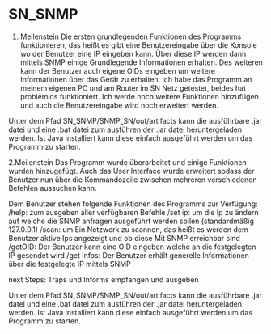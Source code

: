 # SN_SNMP

1. Meilenstein
Die ersten grundlegenden Funktionen des Programms funktionieren, das heißt es gibt eine Benutzereingabe über die Konsole wo der Benutzer eine IP eingeben kann. Über diese IP werden dann mittels SNMP einige Grundlegende Informationen erhalten. Des weiteren kann der Benutzer auch eigene OIDs eingeben um weitere Informationen über das Gerät zu erhalten.
Ich habe das Programm an meinem eigenen PC und am Router im SN Netz getestet, beides hat problemlos funktioniert.
Ich werde noch weitere Funktionen hinzufügen und auch die Benutzereingabe wird noch erweitert werden.

Unter dem Pfad SN_SNMP/SNMP_SN/out/artifacts kann die ausführbare .jar datei und eine .bat datei zum ausführen der .jar datei heruntergeladen werden. Ist Java installiert kann diese einfach ausgeführt werden um das Programm zu starten.

2.Meilenstein
Das Programm wurde überarbeitet und einige Funktionen wurden hinzugefügt. Auch das User Interface wurde erweitert sodass der Benutzer nun über die Kommandozeile zwischen mehreren verschiedenen Befehlen aussuchen kann.

Dem Benutzer stehen folgende Funktionen des Programms zur Verfügung:
/help: zum ausgeben aller verfügbaren Befehle
/set ip: um die Ip zu ändern auf welche die SNMP anfragen ausgeführt werden sollen (standardmäßig 127.0.0.1)
/scan: um Ein Netzwerk zu scannen, das heißt es werden dem Benutzer aktive Ips angezeigt und ob diese Mit SNMP erreichbar sind
/getOID: Der Benutzer kann eine OID eingeben welche an die festgelegten IP gesendet wird
/get Infos: Der Benutzer erhält generelle Informationen über die festgelegte IP mittels SNMP

next Steps:
Traps und Informs empfangen und ausgeben

Unter dem Pfad SN_SNMP/SNMP_SN/out/artifacts kann die ausführbare .jar datei und eine .bat datei zum ausführen der .jar datei heruntergeladen werden. Ist Java installiert kann diese einfach ausgeführt werden um das Programm zu starten.
